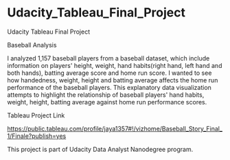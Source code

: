# Udacity_Tableau_Final_Project
Udacity Tableau  Final Project

Baseball Analysis

I analyzed 1,157 baseball players from a baseball dataset, which include information on players' height,
weight, hand habits(right hand, left hand and both hands), batting average score and home run score.
I wanted to see how handedness, weight, height and batting average affects the home run performance of the 
baseball players.  This explanatory data visualization attempts to highlight the relationship of baseball players' hand habits, weight, height, batting average against home run performance scores. 

Tableau Project Link

https://public.tableau.com/profile/jaya1357#!/vizhome/Baseball_Story_Final_1/Finale?publish=yes

This project is part of Udacity Data Analyst Nanodegree program.





